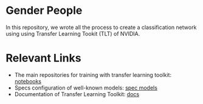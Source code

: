 # Gender People

In this repository, we wrote all the process to create a classification network using using Transfer Learning Tookit (TLT) of NVIDIA.


# Relevant Links

* The main repositories for training with transfer learning toolkit: [notebooks](https://ngc.nvidia.com/catalog/resources/nvidia:tlt_cv_samples)
* Specs configuration of well-known models: [spec models](https://github.com/NVIDIA-AI-IOT/deepstream_tlt_apps/tree/release/tlt3.0/misc/dev_blog/SOTA/classification)
* Documentation of Transfer Learning Toolkit: [docs](https://docs.nvidia.com/metropolis/TLT/tlt-user-guide/index.html)
